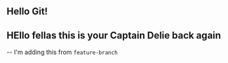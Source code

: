 ## Hello Git!
## HEllo fellas this is your Captain Delie back again

-- I'm adding this from `feature-branch`
